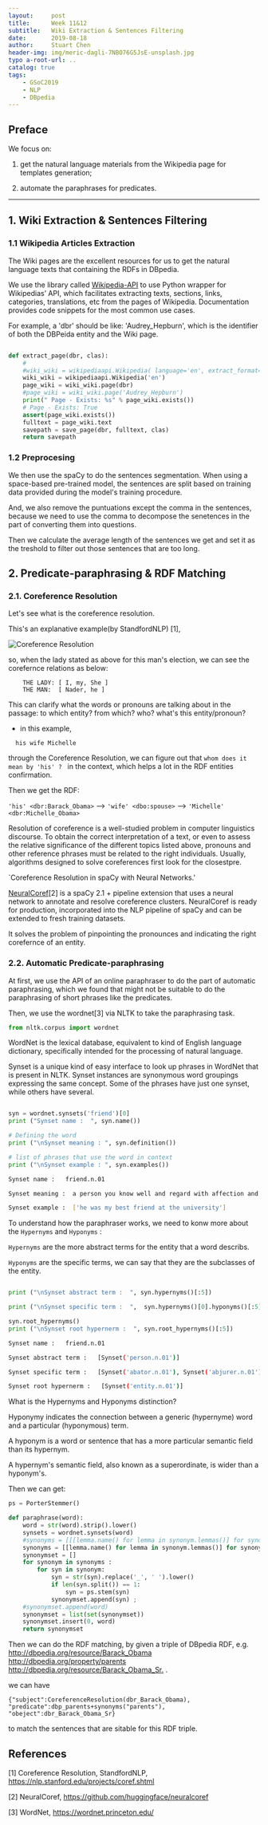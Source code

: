 ```yaml
---
layout:     post
title:      Week 11&12
subtitle:   Wiki Extraction & Sentences Filtering 
date:       2019-08-18
author:     Stuart Chen
header-img: img/meric-dagli-7NBO76G5JsE-unsplash.jpg
typo a-root-url: ..
catalog: true
tags:
    - GSoC2019
    - NLP
    - DBpedia
---
```



## Preface 

We focus on:

 1) get the natural language materials from the Wikipedia page for templates generation;

 2) automate the paraphrases for predicates.

------------------------------------------------------------------------

## 1. Wiki Extraction & Sentences Filtering

### 1.1 Wikipedia Articles Extraction

The Wiki pages are the excellent resources for us to get the natural language texts that containing the RDFs in DBpedia. 

We use the library called [Wikipedia-API](https://github.com/martin-majlis/Wikipedia-API) to use Python wrapper for Wikipedias’ API, which facilitates extracting texts, sections, links, categories, translations, etc from the pages of Wikipedia. Documentation provides code snippets for the most common use cases.

For example, a 'dbr' should be like: 'Audrey_Hepburn', which is the identifier of both the DBPeida entity and the Wiki page.

```python

def extract_page(dbr, clas):
    # 
    #wiki_wiki = wikipediaapi.Wikipedia( language='en', extract_format=wikipediaapi.ExtractFormat.WIKI )    
    wiki_wiki = wikipediaapi.Wikipedia('en')
    page_wiki = wiki_wiki.page(dbr)
    #page_wiki = wiki_wiki.page('Audrey_Hepburn')    
    print(" Page - Exists: %s" % page_wiki.exists())
    # Page - Exists: True
    assert(page_wiki.exists())
    fulltext = page_wiki.text
    savepath = save_page(dbr, fulltext, clas)
    return savepath

```

### 1.2  Preprocesing

We then use the spaCy to do the sentences segmentation. When using a space-based pre-trained model, the sentences are split based on training data provided during the model's training procedure.

And, we also remove the puntuations except the comma in the sentences, because we need to use the comma to decompose the senetences in the part of converting them into questions.

Then we calculate the average length of the sentences we get and set it as the treshold to filter out those sentences that are too long.


## 2. Predicate-paraphrasing & RDF Matching

### 2.1. Coreference Resolution

Let's see what is the coreference resolution.

This's an explanative example(by StandfordNLP) [1],

![Coreference Resolution](https://res.cloudinary.com/stuarteec/image/upload/v1567214556/corefexample.StandfordNLPpng_gpvkbs.png  "Coreference Resolution(by StandfordNLP)")

so, when the lady stated as above for this man's election, we can see the corefernce relations as below:

```text
    THE LADY: [ I, my, She ]
    THE MAN:  [ Nader, he ]
```

This can clarify what the words or pronouns are talking about in the passage: to which entity? from which? who? what's this entity/pronoun?

* in this example,

`   his wife Michelle `

through the Coreference Resolution, we can figure out that `whom does it mean by 'his' ? ` in the context, which helps a lot in the RDF entities confirmation.

Then we get the RDF:

`'his' <dbr:Barack_Obama>` --> `'wife' <dbo:spouse>` --> `'Michelle' <dbr:Michelle_Obama>` 

Resolution of coreference is a well-studied problem in computer linguistics discourse. To obtain the correct interpretation of a text, or even to assess the relative significance of the different topics listed above, pronouns and other reference phrases must be related to the right individuals. Usually, algorithms designed to solve coreferences first look for the closestpre.

`Coreference Resolution in spaCy with Neural Networks.'

[NeuralCoref](https://github.com/huggingface/neuralcoref)[2] is a spaCy 2.1 + pipeline extension that uses a neural network to annotate and resolve coreference clusters. NeuralCoref is ready for production, incorporated into the NLP pipeline of spaCy and can be extended to fresh training datasets.

It solves the problem of pinpointing the pronounces and indicating the right corefernce of an entity.


### 2.2. Automatic Predicate-paraphrasing

At first, we use the API of an online paraphraser to do the part of automatic paraphrasing, which we found that might not be suitable to do the paraphrasing of short phrases like the predicates.

Then, we use the wordnet[3] via NLTK to take the paraphrasing task. 

```python
from nltk.corpus import wordnet
```

WordNet is the lexical database, equivalent to kind of English language dictionary, specifically intended for the processing of natural language. 

Synset is a unique kind of easy interface to look up phrases in WordNet that is present in NLTK. Synset instances are synonymous word groupings expressing the same concept. Some of the phrases have just one synset, while others have several.

```python

syn = wordnet.synsets('friend')[0]
print ("Synset name :  ", syn.name()) 

# Defining the word 
print ("\nSynset meaning : ", syn.definition()) 

# list of phrases that use the word in context 
print ("\nSynset example : ", syn.examples())
```

```bash
Synset name :   friend.n.01

Synset meaning :  a person you know well and regard with affection and trust

Synset example :  ['he was my best friend at the university']
```

To understand how the paraphraser works, we need to konw more about the `Hypernyms` and `Hyponyms` :

`Hypernyms` are the more abstract terms for the entity that a word describs.

`Hyponyms` are the specific terms, we can say that they are the subclasses of the entity.

```python

print ("\nSynset abstract term :  ", syn.hypernyms()[:5]) 

print ("\nSynset specific term :  ",  syn.hypernyms()[0].hyponyms()[:5]) 

syn.root_hypernyms() 
print ("\nSynset root hypernerm :  ", syn.root_hypernyms()[:5])
```

```bash
Synset name :   friend.n.01

Synset abstract term :   [Synset('person.n.01')]

Synset specific term :   [Synset('abator.n.01'), Synset('abjurer.n.01'), Synset('abomination.n.01'), Synset('abstainer.n.02'), Synset('achiever.n.01')]

Synset root hypernerm :   [Synset('entity.n.01')]
```

  What is the Hypernyms and Hyponyms distinction?

Hyponymy indicates the connection between a generic (hypernyme) word and a particular (hyponymous) term. 

A hyponym is a word or sentence that has a more particular semantic field than its hypernym. 

A hypernym's semantic field, also known as a superordinate, is wider than a hyponym's.

Then we can get:

```python   
ps = PorterStemmer() 

def paraphrase(word):
    word = str(word).strip().lower()
    synsets = wordnet.synsets(word)
    #synonyms = [[[lemma.name() for lemma in synonym.lemmas()] for synonym in synset.hyponyms()] for synset in synsets ]
    synonyms = [[lemma.name() for lemma in synonym.lemmas()] for synonym in synsets[0].hyponyms()]  
    synonymset = []
    for synonym in synonyms :
        for syn in synonym:
            syn = str(syn).replace('_', ' ').lower()
            if len(syn.split()) == 1:
                syn = ps.stem(syn)
            synonymset.append(syn) ;
    #synonymset.append(word)
    synonymset = list(set(synonymset))
    synonymset.insert(0, word)
    return synonymset

```

Then we can do the RDF matching, by given a triple of DBpedia RDF, 
 e.g. <http://dbpedia.org/resource/Barack_Obama>	<http://dbpedia.org/property/parents>	<http://dbpedia.org/resource/Barack_Obama_Sr.> .

we can have 

`{"subject":CoreferenceResolution(dbr_Barack_Obama), "predicate":dbp_parents+synonyms("parents"), "obeject":dbr_Barack_Obama_Sr}` 

to match the sentences that are sitable for this RDF triple.


## References

[1] Coreference Resolution, StandfordNLP, https://nlp.stanford.edu/projects/coref.shtml 

[2] NeuralCoref, https://github.com/huggingface/neuralcoref

[3] WordNet, https://wordnet.princeton.edu/   



